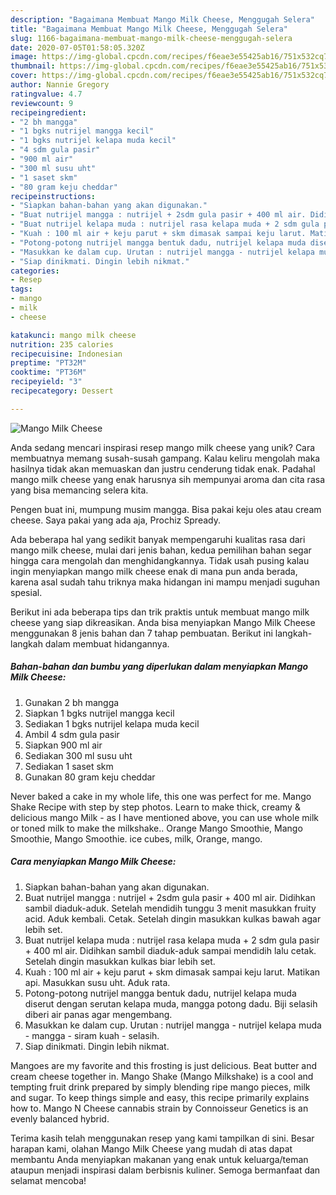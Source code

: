 ```yaml
---
description: "Bagaimana Membuat Mango Milk Cheese, Menggugah Selera"
title: "Bagaimana Membuat Mango Milk Cheese, Menggugah Selera"
slug: 1166-bagaimana-membuat-mango-milk-cheese-menggugah-selera
date: 2020-07-05T01:58:05.320Z
image: https://img-global.cpcdn.com/recipes/f6eae3e55425ab16/751x532cq70/mango-milk-cheese-foto-resep-utama.jpg
thumbnail: https://img-global.cpcdn.com/recipes/f6eae3e55425ab16/751x532cq70/mango-milk-cheese-foto-resep-utama.jpg
cover: https://img-global.cpcdn.com/recipes/f6eae3e55425ab16/751x532cq70/mango-milk-cheese-foto-resep-utama.jpg
author: Nannie Gregory
ratingvalue: 4.7
reviewcount: 9
recipeingredient:
- "2 bh mangga"
- "1 bgks nutrijel mangga kecil"
- "1 bgks nutrijel kelapa muda kecil"
- "4 sdm gula pasir"
- "900 ml air"
- "300 ml susu uht"
- "1 saset skm"
- "80 gram keju cheddar"
recipeinstructions:
- "Siapkan bahan-bahan yang akan digunakan."
- "Buat nutrijel mangga : nutrijel + 2sdm gula pasir + 400 ml air. Didihkan sambil diaduk-aduk. Setelah mendidih tunggu 3 menit masukkan fruity acid. Aduk kembali. Cetak. Setelah dingin masukkan kulkas bawah agar lebih set."
- "Buat nutrijel kelapa muda : nutrijel rasa kelapa muda + 2 sdm gula pasir + 400 ml air. Didihkan sambil diaduk-aduk sampai mendidih lalu cetak. Setelah dingin masukkan kulkas biar lebih set."
- "Kuah : 100 ml air + keju parut + skm dimasak sampai keju larut. Matikan api. Masukkan susu uht. Aduk rata."
- "Potong-potong nutrijel mangga bentuk dadu, nutrijel kelapa muda diserut dengan serutan kelapa muda, mangga potong dadu. Biji selasih diberi air panas agar mengembang."
- "Masukkan ke dalam cup. Urutan : nutrijel mangga - nutrijel kelapa muda - mangga - siram kuah - selasih."
- "Siap dinikmati. Dingin lebih nikmat."
categories:
- Resep
tags:
- mango
- milk
- cheese

katakunci: mango milk cheese 
nutrition: 235 calories
recipecuisine: Indonesian
preptime: "PT32M"
cooktime: "PT36M"
recipeyield: "3"
recipecategory: Dessert

---
```



![Mango Milk Cheese](https://img-global.cpcdn.com/recipes/f6eae3e55425ab16/751x532cq70/mango-milk-cheese-foto-resep-utama.jpg)

Anda sedang mencari inspirasi resep mango milk cheese yang unik? Cara membuatnya memang susah-susah gampang. Kalau keliru mengolah maka hasilnya tidak akan memuaskan dan justru cenderung tidak enak. Padahal mango milk cheese yang enak harusnya sih mempunyai aroma dan cita rasa yang bisa memancing selera kita.

Pengen buat ini, mumpung musim mangga. Bisa pakai keju oles atau cream cheese. Saya pakai yang ada aja, Prochiz Spready.

Ada beberapa hal yang sedikit banyak mempengaruhi kualitas rasa dari mango milk cheese, mulai dari jenis bahan, kedua pemilihan bahan segar hingga cara mengolah dan menghidangkannya. Tidak usah pusing kalau ingin menyiapkan mango milk cheese enak di mana pun anda berada, karena asal sudah tahu triknya maka hidangan ini mampu menjadi suguhan spesial.


Berikut ini ada beberapa tips dan trik praktis untuk membuat mango milk cheese yang siap dikreasikan. Anda bisa menyiapkan Mango Milk Cheese menggunakan 8 jenis bahan dan 7 tahap pembuatan. Berikut ini langkah-langkah dalam membuat hidangannya.

<!--inarticleads1-->

##### Bahan-bahan dan bumbu yang diperlukan dalam menyiapkan Mango Milk Cheese:

1. Gunakan 2 bh mangga
1. Siapkan 1 bgks nutrijel mangga kecil
1. Sediakan 1 bgks nutrijel kelapa muda kecil
1. Ambil 4 sdm gula pasir
1. Siapkan 900 ml air
1. Sediakan 300 ml susu uht
1. Sediakan 1 saset skm
1. Gunakan 80 gram keju cheddar


Never baked a cake in my whole life, this one was perfect for me. Mango Shake Recipe with step by step photos. Learn to make thick, creamy &amp; delicious mango Milk - as I have mentioned above, you can use whole milk or toned milk to make the milkshake.. Orange Mango Smoothie, Mango Smoothie, Mango Smoothie. ice cubes, milk, Orange, mango. 

<!--inarticleads2-->

##### Cara menyiapkan Mango Milk Cheese:

1. Siapkan bahan-bahan yang akan digunakan.
1. Buat nutrijel mangga : nutrijel + 2sdm gula pasir + 400 ml air. Didihkan sambil diaduk-aduk. Setelah mendidih tunggu 3 menit masukkan fruity acid. Aduk kembali. Cetak. Setelah dingin masukkan kulkas bawah agar lebih set.
1. Buat nutrijel kelapa muda : nutrijel rasa kelapa muda + 2 sdm gula pasir + 400 ml air. Didihkan sambil diaduk-aduk sampai mendidih lalu cetak. Setelah dingin masukkan kulkas biar lebih set.
1. Kuah : 100 ml air + keju parut + skm dimasak sampai keju larut. Matikan api. Masukkan susu uht. Aduk rata.
1. Potong-potong nutrijel mangga bentuk dadu, nutrijel kelapa muda diserut dengan serutan kelapa muda, mangga potong dadu. Biji selasih diberi air panas agar mengembang.
1. Masukkan ke dalam cup. Urutan : nutrijel mangga - nutrijel kelapa muda - mangga - siram kuah - selasih.
1. Siap dinikmati. Dingin lebih nikmat.


Mangoes are my favorite and this frosting is just delicious. Beat butter and cream cheese together in. Mango Shake (Mango Milkshake) is a cool and tempting fruit drink prepared by simply blending ripe mango pieces, milk and sugar. To keep things simple and easy, this recipe primarily explains how to. Mango N Cheese cannabis strain by Connoisseur Genetics is an evenly balanced hybrid. 

Terima kasih telah menggunakan resep yang kami tampilkan di sini. Besar harapan kami, olahan Mango Milk Cheese yang mudah di atas dapat membantu Anda menyiapkan makanan yang enak untuk keluarga/teman ataupun menjadi inspirasi dalam berbisnis kuliner. Semoga bermanfaat dan selamat mencoba!
